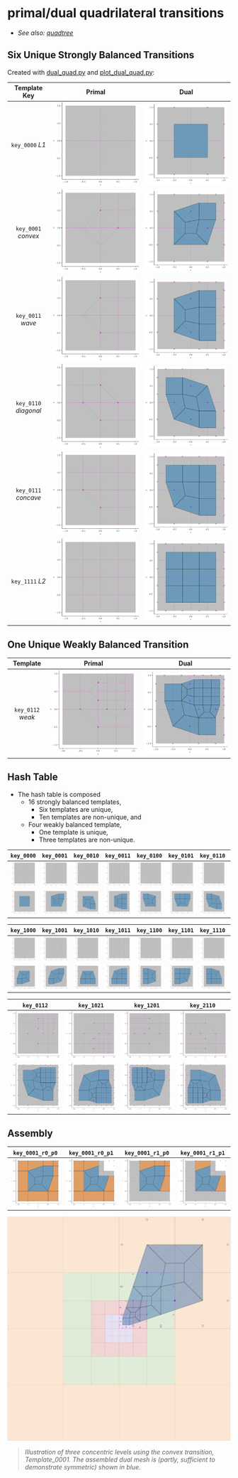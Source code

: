 # primal/dual quadrilateral transitions

* *See also: [quadtree](quadtree.md)*

## Six Unique Strongly Balanced Transitions

Created with [dual_quad.py](../src/ptg/dual_quad.py) and [plot_dual_quad.py](plot_dual_quad.py):

| Template Key | Primal | Dual |
|:---:|:---:|:---:|
| `key_0000` *L1* | ![primal_quad_0000](fig/primal_quad_0000.png) | ![dual_quad_0000](fig/dual_quad_0000.png) 
| `key_0001` *convex* | ![primal_quad_0001](fig/primal_quad_0001.png) | ![dual_quad_0001](fig/dual_quad_0001.png) 
| `key_0011` *wave* | ![primal_quad_0011](fig/primal_quad_0011.png) | ![dual_quad_0011](fig/dual_quad_0011.png) |
| `key_0110` *diagonal* | ![primal_quad_0110](fig/primal_quad_0110.png) | ![dual_quad_0110](fig/dual_quad_0110.png) 
| `key_0111` *concave* | ![primal_quad_0111](fig/primal_quad_0111.png) | ![dual_quad_0111](fig/dual_quad_0111.png) 
| `key_1111` *L2* | ![primal_quad_1111](fig/primal_quad_1111.png) | ![dual_quad_1111](fig/dual_quad_1111.png) | 

## One Unique Weakly Balanced Transition

| Template | Primal | Dual |
|:---:|:---:|:---:|
| `key_0112` *weak* | ![primal_quad_0112](fig/primal_quad_0112.png) | ![dual_quad_0112](fig/dual_quad_0112.png) 

## Hash Table

* The hash table is composed
  * 16 strongly balanced templates,
    * Six templates are unique,
    * Ten templates are non-unique, and
  * Four weakly balanced template,
    * One template is unique,
    * Three templates are non-unique.


| `key_0000` | `key_0001` | `key_0010` | `key_0011` | `key_0100` | `key_0101` | `key_0110` | `key_0111` | 
|:------:|:------:|:------:|:------:|:------:|:------:|:------:|:------:|
| ![primal_quad_0000](fig/primal_quad_0000.png) | ![primal_quad_0001](fig/primal_quad_0001.png) | ![primal_quad_0010](fig/primal_quad_0010.png) | ![primal_quad_0011](fig/primal_quad_0011.png) | ![primal_quad_0100](fig/primal_quad_0100.png) | ![primal_quad_0101](fig/primal_quad_0101.png) | ![primal_quad_0110](fig/primal_quad_0110.png) | ![primal_quad_0111](fig/primal_quad_0111.png) |
| ![dual_quad_0000](fig/dual_quad_0000.png) | ![dual_quad_0001](fig/dual_quad_0001.png) | ![dual_quad_0010](fig/dual_quad_0010.png) | ![dual_quad_0011](fig/dual_quad_0011.png) | ![dual_quad_0100](fig/dual_quad_0100.png) | ![dual_quad_0101](fig/dual_quad_0101.png) | ![dual_quad_0110](fig/dual_quad_0110.png) | ![dual_quad_0111](fig/dual_quad_0111.png) |


| `key_1000` | `key_1001` | `key_1010` | `key_1011` | `key_1100` | `key_1101` | `key_1110` | `key_1111` | 
|:------:|:------:|:------:|:------:|:------:|:------:|:------:|:------:|
| ![primal_quad_1000](fig/primal_quad_1000.png) | ![primal_quad_1001](fig/primal_quad_1001.png) | ![primal_quad_1010](fig/primal_quad_1010.png) | ![primal_quad_1011](fig/primal_quad_1011.png) | ![primal_quad_1100](fig/primal_quad_1100.png) | ![primal_quad_1101](fig/primal_quad_1101.png) | ![primal_quad_1110](fig/primal_quad_1110.png) | ![primal_quad_1111](fig/primal_quad_1111.png) |
| ![dual_quad_1000](fig/dual_quad_1000.png) | ![dual_quad_1001](fig/dual_quad_1001.png) | ![dual_quad_1010](fig/dual_quad_1010.png) | ![dual_quad_1011](fig/dual_quad_1011.png) | ![dual_quad_1100](fig/dual_quad_1100.png) | ![dual_quad_1101](fig/dual_quad_1101.png) | ![dual_quad_1110](fig/dual_quad_1110.png) | ![dual_quad_1111](fig/dual_quad_1111.png) |


| `key_0112` | `key_1021` | `key_1201` | `key_2110` |
|:------:|:------:|:------:|:------:|
| ![primal_quad_0112](fig/primal_quad_0112.png) | ![primal_quad_1021](fig/primal_quad_1021.png) | ![primal_quad_1201](fig/primal_quad_1201.png) | ![primal_quad_2110](fig/primal_quad_2110.png) | 
| ![dual_quad_0112](fig/dual_quad_0112.png) | ![dual_quad_1021](fig/dual_quad_1021.png) | ![dual_quad_1201](fig/dual_quad_1201.png) | ![dual_quad_2110](fig/dual_quad_2110.png) |

## Assembly

| `key_0001_r0_p0` | `key_0001_r0_p1` | `key_0001_r1_p0` | `key_0001_r1_p1` |
|:------:|:------:|:------:|:------:|
| ![plot_dual_quad_0001_r0_p0](fig/plot_dual_quad_0001_r0_p0.png) | ![plot_dual_quad_0001_r0_p1](fig/plot_dual_quad_0001_r0_p1.png) | ![plot_dual_quad_0001_r1_p0](fig/plot_dual_quad_0001_r1_p0.png) | ![plot_dual_quad_0001_r1_p1](fig/plot_dual_quad_0001_r1_p1.png) | 

![plot_quadtree_concentric_convex](fig/plot_quadtree_concentric_convex.png)
> *Illustration of three concentric levels using the convex transition, Template_0001. The assembled dual mesh is (partly, sufficient to demonstrate symmetric) shown in blue.*